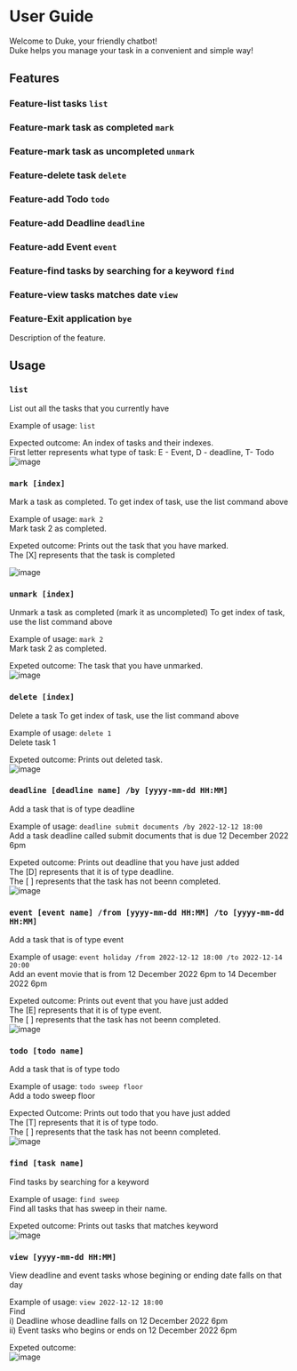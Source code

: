 # User Guide

Welcome to Duke, your friendly chatbot!<br>
Duke helps you manage your task in a convenient and simple way!

## Features 

### Feature-list tasks `list`
### Feature-mark task as completed `mark`
### Feature-mark task as uncompleted `unmark`
### Feature-delete task `delete`
### Feature-add Todo `todo`
### Feature-add Deadline `deadline`
### Feature-add Event `event`
### Feature-find tasks by searching for a keyword `find`
### Feature-view tasks matches date `view`
### Feature-Exit application `bye`

Description of the feature.

## Usage

### `list`

List out all the tasks that you currently have

Example of usage: 
`list`

Expected outcome:
An index of tasks and their indexes. <br>
First letter represents what type of task: E - Event, D - deadline, T- Todo<br>
![image](https://user-images.githubusercontent.com/78403168/218346936-7312bacf-54b6-4783-a1bb-f601b16629b5.png)

### `mark [index]` 

Mark a task as completed.
To get index of task, use the list command above

Example of usage: `mark 2`<br>
Mark task 2 as completed.

Expeted outcome: Prints out the task that you have marked. <br>
The [X] represents that the task is completed

![image](https://user-images.githubusercontent.com/78403168/218347063-d02bd98e-c0d6-4cfc-9a46-c5e84ca75010.png)

### `unmark [index]`

Unmark a task as completed (mark it as uncompleted)
To get index of task, use the list command above

Example of usage: `mark 2`<br>
Mark task 2 as completed.

Expeted outcome:  The task that you have unmarked. <br>
![image](https://user-images.githubusercontent.com/78403168/218347419-7934e840-a539-4698-998e-b6cbf828ea18.png)


### `delete [index]` 

Delete a task
To get index of task, use the list command above

Example of usage: `delete 1` <br>
Delete task 1

Expeted outcome: Prints out deleted task.<br>
![image](https://user-images.githubusercontent.com/78403168/218347487-0b3bdb89-f3f1-451b-bbf1-d32799d283a0.png)

### `deadline [deadline name] /by [yyyy-mm-dd HH:MM]`  

Add a task that is of type deadline

Example of usage: `deadline submit documents /by 2022-12-12 18:00` <br>
Add a task deadline called submit documents that is due 12 December 2022 6pm

Expeted outcome: Prints out deadline that you have just added<br>
The [D] represents that it is of type deadline. <br>
The [ ] represents that the task has not beenn completed.<br>
![image](https://user-images.githubusercontent.com/78403168/218347759-fbd75d55-2f92-450e-9a1f-6def5e7d10dd.png)

### `event [event name] /from [yyyy-mm-dd HH:MM] /to [yyyy-mm-dd HH:MM]` 

Add a task that is of type event

Example of usage:  `event holiday /from 2022-12-12 18:00 /to 2022-12-14 20:00` <br>
Add an event movie that is from 12 December 2022 6pm to 14 December 2022 6pm

Expeted outcome: Prints out event that you have just added<br>
The [E] represents that it is of type event. <br>
The [ ] represents that the task has not beenn completed.<br>
![image](https://user-images.githubusercontent.com/78403168/218348118-4daaa298-eb46-417a-924c-14d34a08046d.png)

### `todo [todo name]`

Add a task that is of type todo

Example of usage: `todo sweep floor` <br>
Add a todo sweep floor

Expected Outcome: Prints out todo that you have just added<br>
The [T] represents that it is of type todo. <br>
The [ ] represents that the task has not beenn completed.<br>
![image](https://user-images.githubusercontent.com/78403168/218348218-6f72f513-c574-4171-8551-8ac846834981.png)

### `find [task name]` 

Find tasks by searching for a keyword

Example of usage: `find sweep` <br>
Find all tasks that has sweep in their name.

Expeted outcome: Prints out tasks that matches keyword <br>
![image](https://user-images.githubusercontent.com/78403168/218348353-9ffd81dc-828d-4569-970f-3d2571039158.png)

### `view [yyyy-mm-dd HH:MM]` 

View deadline and event tasks whose begining or ending date falls on that day

Example of usage: `view 2022-12-12 18:00`<br>
Find<br>
i) Deadline whose deadline falls on 12 December 2022 6pm<br>
ii) Event tasks who begins or ends on 12 December 2022 6pm<br>


Expeted outcome: <br>
![image](https://user-images.githubusercontent.com/78403168/218348897-b1eba580-fded-45b3-b09e-851ee5344ba2.png)









